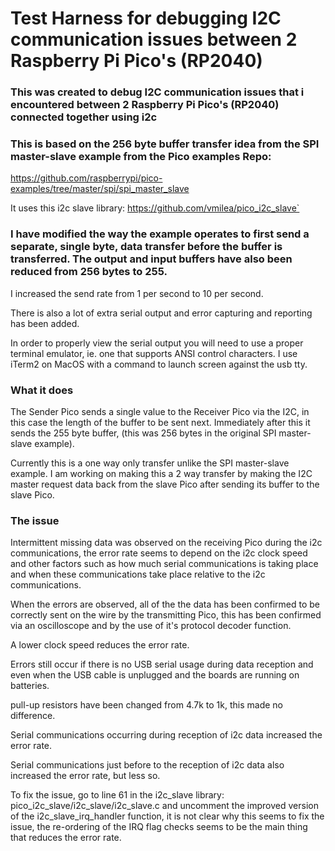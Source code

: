 # Test Harness for debugging I2C communication issues between 2 Raspberry Pi Pico's (RP2040)

### This was created to debug I2C communication issues that i encountered between 2 Raspberry Pi Pico's (RP2040) connected together using i2c

### This is based on the 256 byte buffer transfer idea from the SPI master-slave example from the Pico examples Repo:
https://github.com/raspberrypi/pico-examples/tree/master/spi/spi_master_slave

It  uses this i2c slave library:
https://github.com/vmilea/pico_i2c_slave`


### I have modified the way the example operates to first send a separate, single byte, data transfer before the buffer is transferred. The output and input buffers have also been reduced from 256 bytes to 255.
I increased the send rate from 1 per second to 10 per second.

There is also a lot of extra serial output and error capturing and reporting has been added.

In order to properly view the serial output you will need to use a proper terminal emulator, ie. one that supports ANSI control characters. I use iTerm2 on MacOS with a command to launch screen against the usb tty.

### What it does
The Sender Pico sends a single value to the Receiver Pico via the I2C, in this case the length of the buffer to be sent next.
Immediately after this it sends the 255 byte buffer, (this was 256 bytes in the original SPI master-slave example).

Currently this is a one way only transfer unlike the SPI master-slave example.
I am working on making this a 2 way transfer by making the I2C master request data back from the slave Pico after sending its buffer to the slave Pico.

### The issue

Intermittent missing data was observed on the receiving Pico during the i2c communications, the error rate seems to depend on the i2c clock speed and other factors such as how much serial communications is taking place and when these communications take place relative to the i2c communications.

When the errors are observed, all of the the data has been confirmed to be correctly sent on the wire by the transmitting Pico, this has been confirmed via an oscilloscope and by the use of it's protocol decoder function.

A lower clock speed reduces the error rate.

Errors still occur if there is no USB serial usage during data reception and even when the USB cable is unplugged and the boards are running on batteries.

pull-up resistors have been changed from 4.7k to 1k, this made no difference.

Serial communications occurring during reception of i2c data increased the error rate.

Serial communications just before to the reception of i2c data also increased the error rate, but less so.

To fix the issue, go to line 61 in the i2c_slave library:
pico_i2c_slave/i2c_slave/i2c_slave.c
and uncomment the improved version of the i2c_slave_irq_handler function, it is not clear why this seems to fix the issue, the re-ordering of the IRQ flag checks seems to be the main thing that reduces the error rate.
